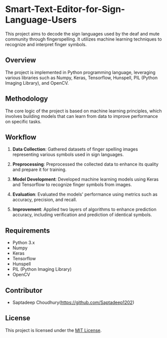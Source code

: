 # Smart-Text-Editor-for-Sign-Language-Users

This project aims to decode the sign languages used by the deaf and mute community through fingerspelling. It utilizes machine learning techniques to recognize and interpret finger symbols.

## Overview

The project is implemented in Python programming language, leveraging various libraries such as Numpy, Keras, Tensorflow, Hunspell, PIL (Python Imaging Library), and OpenCV.

## Methodology

The core logic of the project is based on machine learning principles, which involves building models that can learn from data to improve performance on specific tasks.

## Workflow

1. **Data Collection**: Gathered datasets of finger spelling images representing various symbols used in sign languages.

2. **Preprocessing**: Preprocessed the collected data to enhance its quality and prepare it for training.

3. **Model Development**: Developed machine learning models using Keras and Tensorflow to recognize finger symbols from images.

4. **Evaluation**: Evaluated the models' performance using metrics such as accuracy, precision, and recall.

5. **Improvement**: Applied two layers of algorithms to enhance prediction accuracy, including verification and prediction of identical symbols.

## Requirements

- Python 3.x
- Numpy
- Keras
- Tensorflow
- Hunspell
- PIL (Python Imaging Library)
- OpenCV

## Contributor

- Saptadeep Choudhury(https://github.com/Saptadeep1202)

## License

This project is licensed under the [MIT License](LICENSE).
